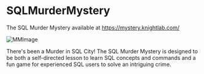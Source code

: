 # SQLMurderMystery
The SQL Murder Mystery available at https://mystery.knightlab.com/

![MMImage](https://user-images.githubusercontent.com/94490049/214122484-d5c7f647-a3e3-4316-b725-469c0a3b143a.png)

There's been a Murder in SQL City! The SQL Murder Mystery is designed to be both a self-directed lesson to learn SQL concepts and commands and a fun game for experienced SQL users to solve an intriguing crime.
